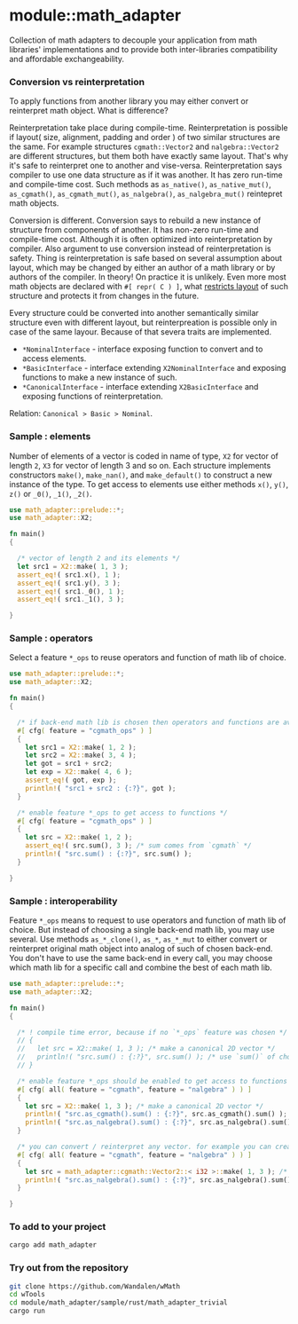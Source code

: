 # module::math_adapter

Collection of math adapters to decouple your application from math libraries' implementations and to provide both inter-libraries compatibility and affordable exchangeability.

<!-- xxx : mention adapter pattern -->
<!-- xxx : describe process of choosing back-end math lib -->
<!-- xxx : explain nominal/basic/canonical difference -->
<!-- qqq : add readme for each sample with short explanation. make sure code frome sample run during test -->
<!-- xxx : define math object -->

### Conversion vs reinterpretation

To apply functions from another library you may either convert or reinterpret math object. What is difference?

Reinterpretation take place during compile-time. Reinterpretation is possible if layout( size, alignment, padding and order ) of two similar structures are the same. For example structures `cgmath::Vector2` and `nalgebra::Vector2` are different structures, but them both have exactly same layout. That's why it's safe to reinterpret one to another and vise-versa. Reinterpretation says compiler to use one data structure as if it was another. It has zero run-time and compile-time cost. Such methods as `as_native()`, `as_native_mut()`, `as_cgmath()`, `as_cgmath_mut()`, `as_nalgebra()`, `as_nalgebra_mut()` reintepret math objects.

Conversion is different. Conversion says to rebuild a new instance of structure from components of another. It has non-zero run-time and compile-time cost. Although it is often optimized into reinterpretation by compiler. Also argument to use conversion instead of reinterpretation is safety. Thing is reinterpretation is safe based on several assumption about layout, which may be changed by either an author of a math library or by authors of the compiler. In theory! On practice it is unlikely. Even more most math objects are declared with `#[ repr( C ) ]`, what [restricts layout](https://doc.rust-lang.org/nomicon/other-reprs.html#reprc) of such structure and protects it from changes in the future.

Every structure could be converted into another semantically similar structure even with different layout, but reinterpreation is possible only in case of the same layour. Because of that severa traits are implemented.

- `*NominalInterface` - interface exposing function to convert and to access elements.
- `*BasicInterface` - interface extending `X2NominalInterface` and exposing functions to make a new instance of such.
- `*CanonicalInterface` - interface extending `X2BasicInterface` and exposing functions of reinterpretation.

Relation: `Canonical > Basic > Nominal`.


### Sample : elements

Number of elements of a vector is coded in name of type, `X2` for vector of length `2`, `X3` for vector of length 3 and so on. Each structure implements constructors `make()`, `make_nan()`, and `make_default()` to construct a new instance of the type. To get access to elements use either methods `x()`, `y()`, `z()` or `_0()`, `_1()`, `_2()`.

```rust
use math_adapter::prelude::*;
use math_adapter::X2;

fn main()
{

  /* vector of length 2 and its elements */
  let src1 = X2::make( 1, 3 );
  assert_eq!( src1.x(), 1 );
  assert_eq!( src1.y(), 3 );
  assert_eq!( src1._0(), 1 );
  assert_eq!( src1._1(), 3 );

}

```

### Sample : operators

Select a feature `*_ops` to reuse operators and function of math lib of choice.

```rust
use math_adapter::prelude::*;
use math_adapter::X2;

fn main()
{

  /* if back-end math lib is chosen then operators and functions are available */
  #[ cfg( feature = "cgmath_ops" ) ]
  {
    let src1 = X2::make( 1, 2 );
    let src2 = X2::make( 3, 4 );
    let got = src1 + src2;
    let exp = X2::make( 4, 6 );
    assert_eq!( got, exp );
    println!( "src1 + src2 : {:?}", got );
  }

  /* enable feature *_ops to get access to functions */
  #[ cfg( feature = "cgmath_ops" ) ]
  {
    let src = X2::make( 1, 2 );
    assert_eq!( src.sum(), 3 ); /* sum comes from `cgmath` */
    println!( "src.sum() : {:?}", src.sum() );
  }

}
```

### Sample : interoperability

Feature `*_ops` means to request to use operators and function of math lib of choice. But instead of choosing a single back-end math lib, you may use several. Use methods `as_*_clone()`, `as_*`, `as_*_mut` to either convert or reinterpret original math object into analog of such of chosen back-end. You don't have to use the same back-end in every call, you may choose which math lib for a specific call and combine the best of each math lib.

```rust
use math_adapter::prelude::*;
use math_adapter::X2;

fn main()
{

  /* ! compile time error, because if no `*_ops` feature was chosen */
  // {
  //   let src = X2::make( 1, 3 ); /* make a canonical 2D vector */
  //   println!( "src.sum() : {:?}", src.sum() ); /* use `sum()` of chosen math lib back-end */
  // }

  /* enable feature *_ops should be enabled to get access to functions */
  #[ cfg( all( feature = "cgmath", feature = "nalgebra" ) ) ]
  {
    let src = X2::make( 1, 3 ); /* make a canonical 2D vector */
    println!( "src.as_cgmath().sum() : {:?}", src.as_cgmath().sum() ); /* use `sum()` of `cgmath` */
    println!( "src.as_nalgebra().sum() : {:?}", src.as_nalgebra().sum() ); /* use `sum()` of `nalgebra` */
  }

  /* you can convert / reinterpret any vector. for example you can create `cgmath::Vector2`, but apply a function of `nalgebra::Vector2` */
  #[ cfg( all( feature = "cgmath", feature = "nalgebra" ) ) ]
  {
    let src = math_adapter::cgmath::Vector2::< i32 >::make( 1, 3 ); /* make a `cgmath` 2D vector */
    println!( "src.as_nalgebra().sum() : {:?}", src.as_nalgebra().sum() ); /* use `sum()` of `nalgebra` */
  }

}
```

### To add to your project

```sh
cargo add math_adapter
```

### Try out from the repository

```sh
git clone https://github.com/Wandalen/wMath
cd wTools
cd module/math_adapter/sample/rust/math_adapter_trivial
cargo run
```

<!-- xxx : implement `make_nan()`, and `make_default()` -->
<!-- xxx : implement print trait -->

